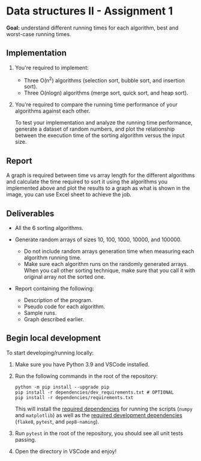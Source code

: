 # Data structures II - Assignment 1

**Goal:** understand different running times for each algorithm, best and worst-case running times.

## Implementation

1. You're required to implement:

    - Three O(n<sup>2</sup>) algorithms (selection sort, bubble sort, and insertion sort).
    - Three O(nlogn) algorithms (merge sort, quick sort, and heap sort).

2. You're required to compare the running time performance of your algorithms against each other.

    To test your implementation and analyze the running time performance, generate a dataset of random numbers, and plot the relationship between the execution time of the sorting algorithm versus the input size.

## Report

A graph is required between time vs array length for the different algorithms and calculate the time required to sort it using the algorithms you implemented above and plot the results to a graph as what is shown in the image, you can use Excel sheet to achieve the job.

## Deliverables

- All the 6 sorting algorithms.
- Generate random arrays of sizes 10, 100, 1000, 10000, and 100000.

    - Do not include random arrays generation time when measuring each algorithm running time.
    - Make sure each algorithm runs on the randomly generated arrays. When you call other sorting technique, make sure that you call it with original array not the sorted one.

- Report containing the following:

    - Description of the program.
    - Pseudo code for each algorithm.
    - Sample runs.
    - Graph described earlier.

## Begin local development

To start developing/running locally:

1. Make sure you have Python 3.9 and VSCode installed.
2. Run the following commands in the root of the repository:

    ```
    python -m pip install --upgrade pip
    pip install -r dependencies/dev_requirements.txt # OPTIONAL
    pip install -r dependencies/requirements.txt
    ```

    This will install the [required dependencies](dependencies/requirements.txt) for running the scripts (`numpy` and `matplotlib`) as well as the [required development dependencies](dependencies/dev_requirements.txt) (`flake8`, `pytest`, and `pep8-naming`).

3. Run `pytest` in the root of the repository, you should see all unit tests passing.
4. Open the directory in VSCode and enjoy!
